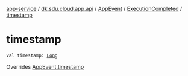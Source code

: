 [app-service](../../../index.md) / [dk.sdu.cloud.app.api](../../index.md) / [AppEvent](../index.md) / [ExecutionCompleted](index.md) / [timestamp](./timestamp.md)

# timestamp

`val timestamp: `[`Long`](https://kotlinlang.org/api/latest/jvm/stdlib/kotlin/-long/index.html)

Overrides [AppEvent.timestamp](../timestamp.md)

